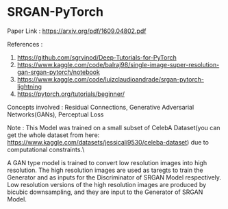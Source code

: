 # SRGAN-PyTorch
Paper Link : https://arxiv.org/pdf/1609.04802.pdf

References : 
1. https://github.com/sgrvinod/Deep-Tutorials-for-PyTorch
2. https://www.kaggle.com/code/balraj98/single-image-super-resolution-gan-srgan-pytorch/notebook
3. https://www.kaggle.com/code/luizclaudioandrade/srgan-pytorch-lightning
4. https://pytorch.org/tutorials/beginner/

Concepts involved :
Residual Connections, Generative Adversarial Networks(GANs), Perceptual Loss

Note : This Model was trained on a small subset of CelebA Dataset(you can get the whole dataset from here: https://www.kaggle.com/datasets/jessicali9530/celeba-dataset) due to computational constraints.\

A GAN type model is trained to convert low resolution images into high resolution. The high resolution images are used as taregts to train the Generator and as inputs for the Discriminator of SRGAN Model respectively. Low resolution versions of the high resolution images are produced by bicubic downsampling, and they are input to the Generator of SRGAN Model.
